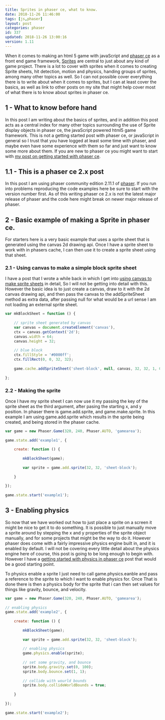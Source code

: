 ```yaml
---
title: Sprites in phaser ce, what to know.
date: 2018-11-26 11:46:00
tags: [js,phaser]
layout: post
categories: phaser
id: 337
updated: 2018-11-26 13:00:16
version: 1.11
---
```


When it comes to making an html 5 game with javaScript and [phaser ce](https://photonstorm.github.io/phaser-ce/index.html) as a front end game framework, [Sprites](https://photonstorm.github.io/phaser-ce/Phaser.Sprite.html) are central to just about any kind of game project. There is a lot to cover with sprites when it comes to creating Sprite sheets, hit detection, motion and physics, handing groups of sprites, among many other topics as well. So I can not possible cover everything there is to write about when it comes to sprites, but I can at least cover the basics, as well as link to other posts on my site that might help cover most of what there is to know about sprites in phaser ce.

<!-- more -->

## 1 - What to know before hand

In this post I am writing about the basics of sprites, and in addition this post acts as a central index for many other topics surrounding the use of Sprite display objects in phaser ce, the javaScript powered html5 game framework. This is not a getting started post with phaser ce, or javaScript in general so I trust that you have logged at least some time with phaser, and maybe even have some experience with them so far and just want to know some more about them. If you are new to phaser ce you might want to start with [my post on getting started with phaser ce](/2017/10/04/phaser-getting-started/).

## 1.1 - This is a phaser ce 2.x post

In this post I am using phaser community edition 2.11.1 of [phaser](https://phaser.io/). If you run into problems reproducing the code examples here be sure to start with the version number first. As of this writing phaser ce 2.x is not the latest major release of phaser and the code here might break on newer major release of phaser.

## 2 - Basic example of making a Sprite in phaser ce.

For starters here is a very basic example that uses a sprite sheet that is generated using the canvas 2d drawing api. Once I have a sprite sheet to work with in phasers cache, I can then use it to create a sprite sheet using that sheet.

### 2.1 - Using canvas to make a simple block sprite sheet

I have a post that I wrote a while back in which I get into [using canvas to make sprite sheets](/2018/08/04/phaser-spritesheet-from-canvas/) in detail, So I will not be getting into detail with this. However the basic idea is to just create a canvas, draw to it with the 2d canvas drawing api, and then pass the canvas to the addSpriteSheet method as extra data, after passing null for what would be a url sense I am not loading an external sprite sheet.

```js
var mkBlockSheet = function () {
 
    // sprite sheet generated by canvas
    var canvas = document.createElement('canvas'),
    ctx = canvas.getContext('2d');
    canvas.width = 64;
    canvas.height = 32;
 
    // blue block
    ctx.fillStyle = '#0000ff';
    ctx.fillRect(0, 0, 32, 32);
 
    game.cache.addSpriteSheet('sheet-block', null, canvas, 32, 32, 1, 0, 0);
 
};
```

### 2.2 - Making the sprite

Once I have my sprite sheet I can now use it my passing the key of the sprite sheet as the third argument, after pasing the starting x, and y position. In phaser there is game.add.sprite, and game.make.sprite. In this example I am using game.add.sprite which results in the sprite being created, and being stored in the phaser cache.

```js
var game = new Phaser.Game(320, 240, Phaser.AUTO, 'gamearea');
 
game.state.add('example1', {
 
    create: function () {
 
        mkBlockSheet(game);
 
        var sprite = game.add.sprite(32, 32, 'sheet-block');
 
    }
 
});
 
game.state.start('example1');
```

## 3 - Enabling physics

So now that we have worked out how to just place a sprite on a screen it might be nice to get it to do something. It is possible to just manually move a sprite around by stepping the x and y properties of the sprite object manually, and for some projects that might be the way to do it. However phaser does come with a fairly impressive physics engine built in, and it is enabled by default. I will not be covering every little detail about the physics engine here of course, this post is going to be long enough to begin with. However I have a [getting started with physics in phaser ce](/2018/10/27/phaser-physics-getting-started/) post that would be a good starting point.

To physics enable a sprite I just need to call game.physics.eanble and pass a reference to the sprite to which I want to enable physics for. Once That is done there is then a physics body for the sprite that i can then set values for things like gravity, bounce, and velocity.

```js
var game = new Phaser.Game(320, 240, Phaser.AUTO, 'gamearea');
 
// enabling physics
game.state.add('example2', {
 
    create: function () {
 
        mkBlockSheet(game);
 
        var sprite = game.add.sprite(32, 32, 'sheet-block');
 
        // enabling physics
        game.physics.enable(sprite);
 
        // set some gravity, and bounce
        sprite.body.gravity.set(0, 100);
        sprite.body.bounce.set(1, 1);
 
        // collide with wourld bounds
        sprite.body.collideWorldBounds = true;
 
    }
 
});
 
game.state.start('example2');
```